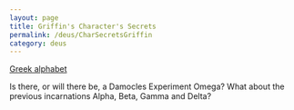 ```yaml
---
layout: page
title: Griffin's Character's Secrets
permalink: /deus/CharSecretsGriffin
category: deus
---
```

[Greek alphabet](http://www.physlink.com/Reference/GreekAlphabet.cfm)

Is there, or will there be, a Damocles Experiment Omega? What about the previous incarnations Alpha, Beta, Gamma and Delta?
